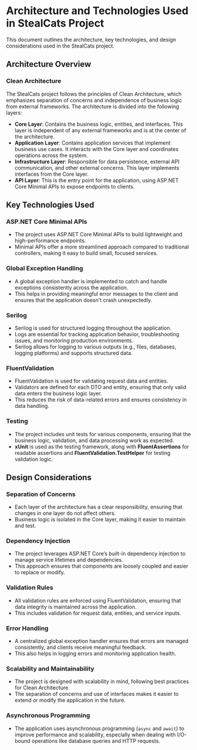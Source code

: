 # Architecture and Technologies Used in StealCats Project

This document outlines the architecture, key technologies, and design considerations used in the StealCats project.

## Architecture Overview

### **Clean Architecture**

The StealCats project follows the principles of Clean Architecture, which emphasizes separation of concerns and independence of business logic from external frameworks. The architecture is divided into the following layers:

- **Core Layer**: Contains the business logic, entities, and interfaces. This layer is independent of any external frameworks and is at the center of the architecture.
- **Application Layer**: Contains application services that implement business use cases. It interacts with the Core layer and coordinates operations across the system.
- **Infrastructure Layer**: Responsible for data persistence, external API communication, and other external concerns. This layer implements interfaces from the Core layer.
- **API Layer**: This is the entry point for the application, using ASP.NET Core Minimal APIs to expose endpoints to clients.

## Key Technologies Used

### **ASP.NET Core Minimal APIs**

- The project uses ASP.NET Core Minimal APIs to build lightweight and high-performance endpoints.
- Minimal APIs offer a more streamlined approach compared to traditional controllers, making it easy to build small, focused services.

### **Global Exception Handling**

- A global exception handler is implemented to catch and handle exceptions consistently across the application.
- This helps in providing meaningful error messages to the client and ensures that the application doesn't crash unexpectedly.

### **Serilog**

- Serilog is used for structured logging throughout the application.
- Logs are essential for tracking application behavior, troubleshooting issues, and monitoring production environments.
- Serilog allows for logging to various outputs (e.g., files, databases, logging platforms) and supports structured data.

### **FluentValidation**

- FluentValidation is used for validating request data and entities.
- Validators are defined for each DTO and entity, ensuring that only valid data enters the business logic layer.
- This reduces the risk of data-related errors and ensures consistency in data handling.

### **Testing**

- The project includes unit tests for various components, ensuring that the business logic, validation, and data processing work as expected.
- **xUnit** is used as the testing framework, along with **FluentAssertions** for readable assertions and **FluentValidation.TestHelper** for testing validation logic.

## Design Considerations

### **Separation of Concerns**

- Each layer of the architecture has a clear responsibility, ensuring that changes in one layer do not affect others.
- Business logic is isolated in the Core layer, making it easier to maintain and test.

### **Dependency Injection**

- The project leverages ASP.NET Core’s built-in dependency injection to manage service lifetimes and dependencies.
- This approach ensures that components are loosely coupled and easier to replace or modify.

### **Validation Rules**

- All validation rules are enforced using FluentValidation, ensuring that data integrity is maintained across the application.
- This includes validation for request data, entities, and service inputs.

### **Error Handling**

- A centralized global exception handler ensures that errors are managed consistently, and clients receive meaningful feedback.
- This also helps in logging errors and monitoring application health.

### **Scalability and Maintainability**

- The project is designed with scalability in mind, following best practices for Clean Architecture.
- The separation of concerns and use of interfaces makes it easier to extend or modify the application in the future.

### **Asynchronous Programming**

- The application uses asynchronous programming (`async` and `await`) to improve performance and scalability, especially when dealing with I/O-bound operations like database queries and HTTP requests.
